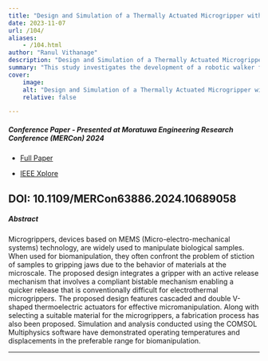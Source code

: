 ```yaml
---
title: "Design and Simulation of a Thermally Actuated Microgripper with a Compliant Bistable Release Mechanism for Biomanipulation" 
date: 2023-11-07
url: /104/
aliases: 
    - /104.html
author: "Ranul Vithanage"
description: "Design and Simulation of a Thermally Actuated Microgripper with a Compliant Bistable Release Mechanism for Biomanipulation" 
summary: "This study investigates the development of a robotic walker for gait rehabilitation that integrates social assistive robotics and principles of Rhythmic Auditory Stimulation (RAS), a form of music therapy. The robotic system is intended to supplement, rather than replace, the work of professional music therapists by enabling therapeutic interventions to continue outside of therapy sessions. Robot-facilitated Music Therapy is an evolutionary step of telerehabilitation, providing patients with greater autonomy while still benefiting from the expertise and guidance of therapists. Contributions of the research include 1) Robot-facilitated Music Therapy through a robotic walker as a platform for gait rehabilitation. 2) Remote Music Therapy through a robotic walker as a telerehabilitation platform for music therapists to remotely monitor and consult with patients. 3) Intelligent companionship integrated with a robotic walker for comprehensive user assistance. The proposed system, tested for its functionalities including personified RAS, social interaction, user monitoring, mobility control, and emergency response yielded promising results for real-world application." 
cover:
    image: 
    alt: "Design and Simulation of a Thermally Actuated Microgripper with a Compliant Bistable Release Mechanism for Biomanipulation"
    relative: false

---
```


##### Conference Paper - Presented at Moratuwa Engineering Research Conference (MERCon) 2024

+ [Full Paper](/104.pdf)

+ [IEEE Xplore](https://ieeexplore.ieee.org/document/10689058)

DOI: 10.1109/MERCon63886.2024.10689058
---

##### Abstract

Microgrippers, devices based on MEMS (Micro-electro-mechanical systems) technology, are widely used to manipulate biological samples. When used for biomanipulation, they often confront the problem of stiction of samples to gripping jaws due to the behavior of materials at the microscale. The proposed design integrates a gripper with an active release mechanism that involves a compliant bistable mechanism enabling a quicker release that is conventionally difficult for electrothermal microgrippers. The proposed design features cascaded and double V-shaped thermoelectric actuators for effective micromanipulation. Along with selecting a suitable material for the microgrippers, a fabrication process has also been proposed. Simulation and analysis conducted using the COMSOL Multiphysics software have demonstrated operating temperatures and displacements in the preferable range for biomanipulation.

---